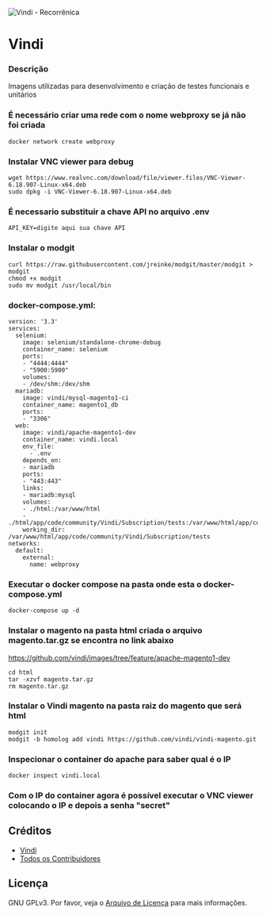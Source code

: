 ![Vindi - Recorrênica](https://blog.vindi.com.br/wp-content/uploads/2018/08/logo-vindi.png)

# Vindi 


### Descrição
Imagens utilizadas para desenvolvimento e criação de testes funcionais e unitários 


### É necessário criar uma rede com o nome webproxy se já não foi criada

```
docker network create webproxy
```


### Instalar VNC viewer para debug

```
wget https://www.realvnc.com/download/file/viewer.files/VNC-Viewer-6.18.907-Linux-x64.deb
sudo dpkg -i VNC-Viewer-6.18.907-Linux-x64.deb
```


### É necessario substituir a chave API no arquivo **.env**

```
API_KEY=digite aqui sua chave API
```


### Instalar o modgit

```
curl https://raw.githubusercontent.com/jreinke/modgit/master/modgit > modgit
chmod +x modgit
sudo mv modgit /usr/local/bin
```


### docker-compose.yml:

```
version: '3.3'
services:
  selenium:
    image: selenium/standalone-chrome-debug
    container_name: selenium
    ports:
    - "4444:4444"
    - "5900:5900"
    volumes:
    - /dev/shm:/dev/shm
  mariadb:
    image: vindi/mysql-magento1-ci
    container_name: magento1_db
    ports:
    - "3306"
  web:
    image: vindi/apache-magento1-dev
    container_name: vindi.local
    env_file:
      - .env
    depends_on:
    - mariadb
    ports:
    - "443:443"
    links:
    - mariadb:mysql
    volumes:
    - ./html:/var/www/html
    - ./html/app/code/community/Vindi/Subscription/tests:/var/www/html/app/code/community/Vindi/Subscription/tests
    working_dir: /var/www/html/app/code/community/Vindi/Subscription/tests
networks:
  default:
    external:
      name: webproxy
```

### Executar o docker compose na pasta onde esta o docker-compose.yml

```
docker-compose up -d
```

### Instalar o magento na pasta html criada o arquivo magento.tar.gz se encontra no link abaixo
https://github.com/vindi/images/tree/feature/apache-magento1-dev
```
cd html
tar -xzvf magento.tar.gz
rm magento.tar.gz

```


### Instalar o Vindi magento na pasta raiz do magento que será html

```
modgit init
modgit -b homolog add vindi https://github.com/vindi/vindi-magento.git
```


### Inspecionar o container do apache para saber qual é o IP

```
docker inspect vindi.local
```

### Com o IP do container agora é possível executar o VNC viewer colocando o IP e depois a senha "secret"


## Créditos
- [Vindi](https://github.com/vindi)
- [Todos os Contribuidores](https://github.com/vindi/vindi-magento/contributors)

## Licença
GNU GPLv3. Por favor, veja o [Arquivo de Licença](LICENSE) para mais informações.
